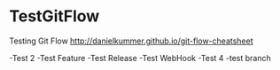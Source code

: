# TestGitFlow
Testing Git Flow http://danielkummer.github.io/git-flow-cheatsheet

-Test 2
-Test Feature
-Test Release
-Test WebHook
-Test 4
-test branch
